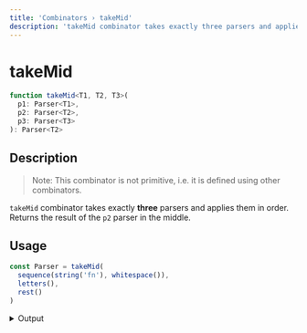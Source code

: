 ```yaml
---
title: 'Сombinators › takeMid'
description: 'takeMid combinator takes exactly three parsers and applies them in order. Returns the result of the parser in the middle.'
---
```


# takeMid

```typescript {{ withLineNumbers: false }}
function takeMid<T1, T2, T3>(
  p1: Parser<T1>,
  p2: Parser<T2>,
  p3: Parser<T3>
): Parser<T2>
```

## Description

> Note: This combinator is not primitive, i.e. it is defined using other combinators.

`takeMid` combinator takes exactly **three** parsers and applies them in order. Returns the result of the `p2` parser in the middle.

## Usage

```typescript
const Parser = takeMid(
  sequence(string('fn'), whitespace()),
  letters(),
  rest()
)
```

<details>
  <summary>Output</summary>

  ### Success

  ```typescript
  run(Parser).with('fn multiply x y')

  {
    kind: 'success',
    state: { text: 'fn multiply x y', index: 15 },
    value: 'multiply'
  }
  ```

  ### Failure

  ```typescript
  run(Parser).with('fn 100 x y')

  {
    kind: 'failure',
    state: { text: 'fn 100 x y', index: 3 },
    expected: 'letters'
  }
  ```
</details>
